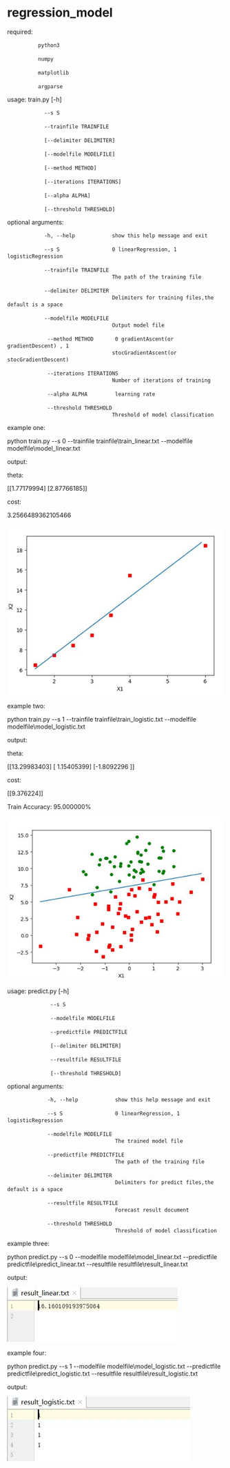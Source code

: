 # regression_model


required:

              python3

              numpy

              matplotlib

              argparse

usage: train.py [-h]

                --s S 

                --trainfile TRAINFILE 
                
                [--delimiter DELIMITER]
                
                [--modelfile MODELFILE] 

                [--method METHOD]
                
                [--iterations ITERATIONS] 

                [--alpha ALPHA]

                [--threshold THRESHOLD]

optional arguments:

                -h, --help            show this help message and exit
  
                --s S                 0 linearRegression, 1 logisticRegression
  
                --trainfile TRAINFILE
                                      The path of the training file
                        
                --delimiter DELIMITER
                                      Delimiters for training files,the default is a space
                        
                --modelfile MODELFILE
                                      Output model file
                        
                 --method METHOD       0 gradientAscent(or gradientDescent) , 1
                                      stocGradientAscent(or stocGradientDescent)
                        
                 --iterations ITERATIONS
                                      Number of iterations of training
                        
                 --alpha ALPHA         learning rate
  
                 --threshold THRESHOLD
                                      Threshold of model classification
                        
example one:

python train.py --s 0 --trainfile trainfile\train_linear.txt --modelfile modelfile\model_linear.txt

output:

theta:

[[1.77179994]
 [2.87766185]]
 
cost:

3.2566489362105466

![Alt text](https://github.com/2014214128/regression_model/raw/master/pic/1.jpg)

example two:

python train.py --s 1 --trainfile trainfile\train_logistic.txt --modelfile modelfile\model_logistic.txt

output:

theta:

[[13.29983403]
 [ 1.15405399]
 [-1.8092296 ]]
 
cost:

[[9.376224]]

Train Accuracy: 95.000000%

![Alt text](https://github.com/2014214128/regression_model/raw/master/pic/2.jpg)




usage: predict.py [-h] 

                  --s S 

                  --modelfile MODELFILE 

                  --predictfile PREDICTFILE

                  [--delimiter DELIMITER] 
             
                  --resultfile RESULTFILE

                  [--threshold THRESHOLD]

optional arguments:

                 -h, --help            show this help message and exit
  
                 --s S                 0 linearRegression, 1 logisticRegression
  
                 --modelfile MODELFILE
                                       The trained model file
                        
                 --predictfile PREDICTFILE
                                       The path of the training file
                        
                 --delimiter DELIMITER
                                       Delimiters for predict files,the default is a space
                        
                 --resultfile RESULTFILE
                                       Forecast result document
                        
                 --threshold THRESHOLD
                                       Threshold of model classification
                        

example three:

python predict.py --s 0 --modelfile modelfile\model_linear.txt --predictfile predictfile\predict_linear.txt --resultfile resultfile\result_linear.txt

output:

![Alt text](https://github.com/2014214128/regression_model/raw/master/pic/3.jpg)

example four:

python predict.py --s 1 --modelfile modelfile\model_logistic.txt --predictfile predictfile\predict_logistic.txt --resultfile resultfile\result_logistic.txt

output:

![Alt text](https://github.com/2014214128/regression_model/raw/master/pic/4.jpg)
